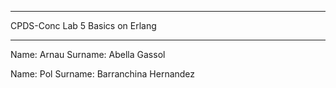 ***************************
CPDS-Conc Lab 5
Basics on Erlang
***************************

Name: Arnau
Surname: Abella Gassol

Name: Pol
Surname: Barranchina Hernandez
